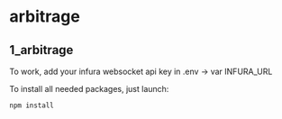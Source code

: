 # arbitrage

## 1_arbitrage

To work, add your infura websocket api key in .env -> var INFURA_URL

To install all needed packages, just launch:
```
npm install
```
